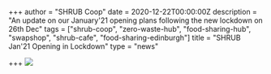 +++
author = "SHRUB Coop"
date = 2020-12-22T00:00:00Z
description = "An update on our January'21 opening plans following the new lockdown on 26th Dec"
tags = ["shrub-coop", "zero-waste-hub", "food-sharing-hub", "swapshop", "shrub-cafe", "food-sharing-edinburgh"]
title = "SHRUB Jan'21 Opening in Lockdown"
type = "news"

+++
![](https://res.cloudinary.com/shrub-co-op/image/upload/v1608656883/shrubcoop.org/media/SHRUB_in_lockdown_rpqjd3.png)